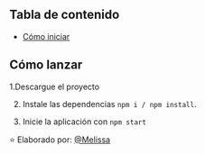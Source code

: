 ## Tabla de contenido

- [Cómo iniciar](#cómo-iniciar)

## Cómo lanzar

1.Descargue el proyecto

2. Instale las dependencias `npm i / npm install`.

3. Inicie la aplicación con `npm start`


⭐️ Elaborado por: [@Melissa](https://github.com/MelissaMelendez15)
